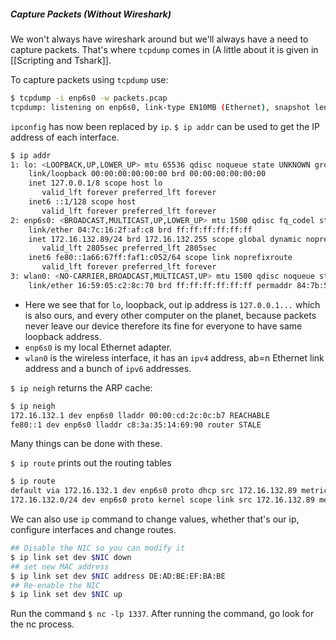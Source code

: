 ##### Capture Packets (Without Wireshark)
We won't always have wireshark around but we'll always have a need to capture packets. That's where `tcpdump` comes in (A little about it is given in [[Scripting and Tshark]].


To capture packets using `tcpdump` use:
```bash
$ tcpdump -i enp6s0 -w packets.pcap
tcpdump: listening on enp6s0, link-type EN10MB (Ethernet), snapshot length 262144 bytes
```

`ipconfig` has now been replaced by `ip`.
`$ ip addr` can be used to get the IP address of each interface.

```bash
$ ip addr
1: lo: <LOOPBACK,UP,LOWER_UP> mtu 65536 qdisc noqueue state UNKNOWN group default qlen 1000
    link/loopback 00:00:00:00:00:00 brd 00:00:00:00:00:00
    inet 127.0.0.1/8 scope host lo
       valid_lft forever preferred_lft forever
    inet6 ::1/128 scope host 
       valid_lft forever preferred_lft forever
2: enp6s0: <BROADCAST,MULTICAST,UP,LOWER_UP> mtu 1500 qdisc fq_codel state UP group default qlen 1000
    link/ether 04:7c:16:2f:af:c8 brd ff:ff:ff:ff:ff:ff
    inet 172.16.132.89/24 brd 172.16.132.255 scope global dynamic noprefixroute enp6s0
       valid_lft 2805sec preferred_lft 2805sec
    inet6 fe80::1a66:67ff:faf1:c052/64 scope link noprefixroute 
       valid_lft forever preferred_lft forever
3: wlan0: <NO-CARRIER,BROADCAST,MULTICAST,UP> mtu 1500 qdisc noqueue state DOWN group default qlen 1000
    link/ether 16:59:05:c2:8c:70 brd ff:ff:ff:ff:ff:ff permaddr 84:7b:57:0d:58:27
```

- Here we see that for `lo`, loopback, out ip address is `127.0.0.1...` which is also ours, and every other computer on the planet, because packets never leave our device therefore its fine for everyone to have same loopback address.
- `enp6s0` is my local Ethernet adapter.
- `wlan0` is the wireless interface, it has an `ipv4` address, ab=n Ethernet link address and a bunch of `ipv6` addresses.

`$ ip neigh` returns the ARP cache:
```bash
$ ip neigh
172.16.132.1 dev enp6s0 lladdr 00:00:cd:2c:0c:b7 REACHABLE 
fe80::1 dev enp6s0 lladdr c8:3a:35:14:69:90 router STALE
```
Many things can be done with these.

`$ ip route` prints out the routing tables
```bash
$ ip route
default via 172.16.132.1 dev enp6s0 proto dhcp src 172.16.132.89 metric 100 
172.16.132.0/24 dev enp6s0 proto kernel scope link src 172.16.132.89 metric 100 
```

We can also use `ip` command to change values, whether that's our ip, configure interfaces and change routes.
```bash
## Disable the NIC so you can modify it
$ ip link set dev $NIC down
## set new MAC address
$ ip link set dev $NIC address DE:AD:BE:EF:BA:BE
## Re-enable the NIC
$ ip link set dev $NIC up
```

Run the command `$ nc -lp 1337`. After running the command, go look for the nc process.
